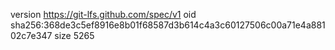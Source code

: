 version https://git-lfs.github.com/spec/v1
oid sha256:368de3c5ef8916e8b01f68587d3b614c4a3c60127506c00a71e4a88102c7e347
size 5265
